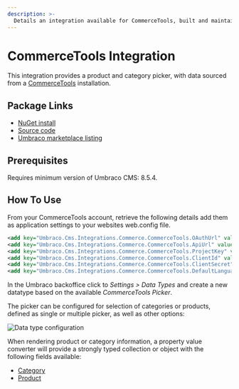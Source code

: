 ```yaml
---
description: >-
  Details an integration available for CommerceTools, built and maintained by Umbraco HQ.
---
```


# CommerceTools Integration

This integration provides a product and category picker, with data sourced from a [CommerceTools](https://commercetools.com/) installation.

## Package Links

- [NuGet install](https://www.nuget.org/packages/Umbraco.Cms.Integrations.Commerce.CommerceTools)
- [Source code](https://github.com/umbraco/Umbraco.Cms.Integrations/tree/main/src/Umbraco.Cms.Integrations.Commerce.CommerceTools)
- [Umbraco marketplace listing](https://marketplace.umbraco.com/package/umbraco.cms.integrations.commerce.commercetools)

## Prerequisites

Requires minimum version of Umbraco CMS: 8.5.4.

## How To Use

From your CommerceTools account, retrieve the following details add them as application settings to your websites web.config file.

```xml
<add key="Umbraco.Cms.Integrations.Commerce.CommerceTools.OAuthUrl" value="https://auth.europe-west1.gcp.commercetools.com/oauth/token" />
<add key="Umbraco.Cms.Integrations.Commerce.CommerceTools.ApiUrl" value="https://api.europe-west1.gcp.commercetools.com" />
<add key="Umbraco.Cms.Integrations.Commerce.CommerceTools.ProjectKey" value="" />
<add key="Umbraco.Cms.Integrations.Commerce.CommerceTools.ClientId" value="" />
<add key="Umbraco.Cms.Integrations.Commerce.CommerceTools.ClientSecret" value="" />
<add key="Umbraco.Cms.Integrations.Commerce.CommerceTools.DefaultLanguage" value="en-US" />
```

In the Umbraco backoffice click to _Settings > Data Types_ and create a new datatype based on the available *CommerceTools Picker*.

The picker can be configured for selection of categories or products, defined as single or multiple picker, as well as other options:

![Data type configuration](https://github.com/umbraco/Umbraco.Cms.Integrations/raw/main/src/Umbraco.Cms.Integrations.Commerce.CommerceTools/img/data-type-config.png)

When rendering product or category information, a property value converter will provide a strongly typed collection or object with the following fields available:

- [Category](https://github.com/umbraco/Umbraco.Cms.Integrations/blob/main/src/Umbraco.Cms.Integrations.Commerce.CommerceTools/Models/Category.cs)
- [Product](https://github.com/umbraco/Umbraco.Cms.Integrations/blob/main/src/Umbraco.Cms.Integrations.Commerce.CommerceTools/Models/Product.cs)

